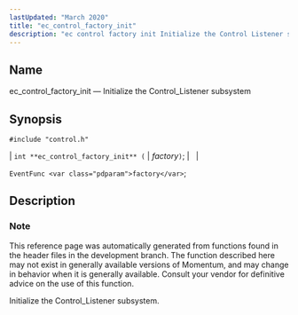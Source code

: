 ```yaml
---
lastUpdated: "March 2020"
title: "ec_control_factory_init"
description: "ec control factory init Initialize the Control Listener subsystem int ec control factory init factory Event Func factory This reference page was automatically generated from functions found in the header files in the development branch The function described here may not exist in generally available versions of Momentum and may..."
---
```


<a name="apis.ec_control_factory_init"></a> 
## Name

ec_control_factory_init — Initialize the Control_Listener subsystem

## Synopsis

`#include "control.h"`

| `int **ec_control_factory_init** (` | <var class="pdparam">factory</var>`)`; |   |

`EventFunc <var class="pdparam">factory</var>`;<a name="idp49194704"></a> 
## Description

### Note

This reference page was automatically generated from functions found in the header files in the development branch. The function described here may not exist in generally available versions of Momentum, and may change in behavior when it is generally available. Consult your vendor for definitive advice on the use of this function.

Initialize the Control_Listener subsystem.